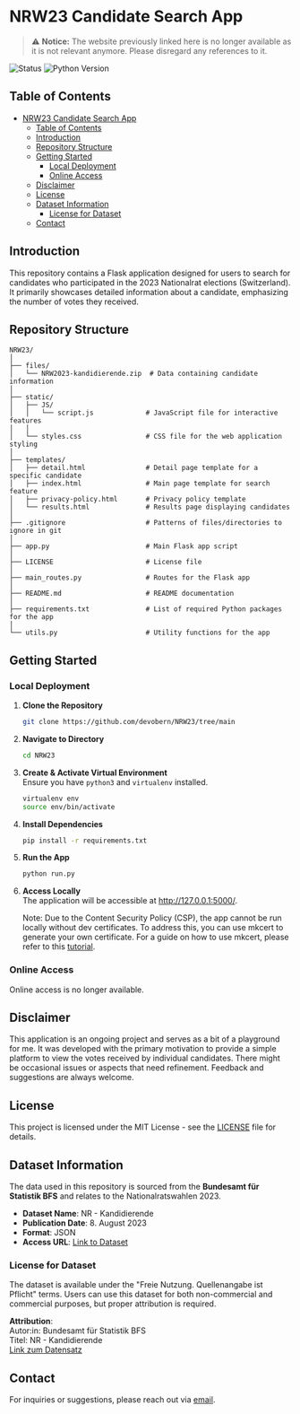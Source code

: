 # NRW23 Candidate Search App
> ⚠️ **Notice:** The website previously linked here is no longer available as it is not relevant anymore. Please disregard any references to it.

![Status](https://img.shields.io/badge/status-active-success.svg)
![Python Version](https://img.shields.io/badge/python-3.11.4-blue.svg)

## Table of Contents
- [NRW23 Candidate Search App](#nrw23-candidate-search-app)
  - [Table of Contents](#table-of-contents)
  - [Introduction](#introduction)
  - [Repository Structure](#repository-structure)
  - [Getting Started](#getting-started)
    - [Local Deployment](#local-deployment)
    - [Online Access](#online-access)
  - [Disclaimer](#disclaimer)
  - [License](#license)
  - [Dataset Information](#dataset-information)
    - [License for Dataset](#license-for-dataset)
  - [Contact](#contact)

## Introduction
This repository contains a Flask application designed for users to search for candidates who participated in the 2023 Nationalrat elections (Switzerland). It primarily showcases detailed information about a candidate, emphasizing the number of votes they received.

## Repository Structure
```
NRW23/
│
├── files/
│   └── NRW2023-kandidierende.zip  # Data containing candidate information
│
├── static/
│   ├── JS/
│   │   └── script.js             # JavaScript file for interactive features
│   │
│   └── styles.css                # CSS file for the web application styling
│
├── templates/
│   ├── detail.html               # Detail page template for a specific candidate
│   ├── index.html                # Main page template for search feature
│   ├── privacy-policy.html       # Privacy policy template
│   └── results.html              # Results page displaying candidates
│
├── .gitignore                    # Patterns of files/directories to ignore in git
│
├── app.py                        # Main Flask app script
│
├── LICENSE                       # License file
│
├── main_routes.py                # Routes for the Flask app
│
├── README.md                     # README documentation
│
├── requirements.txt              # List of required Python packages for the app
│
└── utils.py                      # Utility functions for the app
```

## Getting Started

### Local Deployment

1. **Clone the Repository**
   ```bash
   git clone https://github.com/devobern/NRW23/tree/main
   ```

2. **Navigate to Directory**
   ```bash
   cd NRW23
   ```

3. **Create & Activate Virtual Environment**  
   Ensure you have `python3` and `virtualenv` installed. 
   ```bash
   virtualenv env
   source env/bin/activate
   ```

4. **Install Dependencies**
   ```bash
   pip install -r requirements.txt
   ```

5. **Run the App**
   ```bash
   python run.py
   ```

6. **Access Locally**  
   The application will be accessible at http://127.0.0.1:5000/.

   Note: Due to the Content Security Policy (CSP), the app cannot be run locally without dev certificates. To address this, you can use mkcert to generate your own certificate. For a guide on how to use mkcert, please refer to this [tutorial](https://web.dev/articles/how-to-use-local-https).

### Online Access
Online access is no longer available. 

## Disclaimer
This application is an ongoing project and serves as a bit of a playground for me. It was developed with the primary motivation to provide a simple platform to view the votes received by individual candidates. There might be occasional issues or aspects that need refinement. Feedback and suggestions are always welcome.

## License
This project is licensed under the MIT License - see the [LICENSE](LICENSE) file for details.

## Dataset Information

The data used in this repository is sourced from the **Bundesamt für Statistik BFS** and relates to the Nationalratswahlen 2023. 

- **Dataset Name**: NR - Kandidierende
- **Publication Date**: 8. August 2023
- **Format**: JSON
- **Access URL**: [Link to Dataset](https://opendata.swiss/de/dataset/eidg-wahlen-2023/resource/1cd03e48-bb87-4d89-825b-84ccd32a0b83)

### License for Dataset

The dataset is available under the "Freie Nutzung. Quellenangabe ist Pflicht" terms. Users can use this dataset for both non-commercial and commercial purposes, but proper attribution is required.

**Attribution**:  
Autor:in: Bundesamt für Statistik BFS  
Titel: NR - Kandidierende  
[Link zum Datensatz](https://opendata.swiss/de/dataset/eidg-wahlen-2023/resource/1cd03e48-bb87-4d89-825b-84ccd32a0b83)

## Contact
For inquiries or suggestions, please reach out via [email](mailto:nationalratswahlen23_app.px0na@passmail.net).